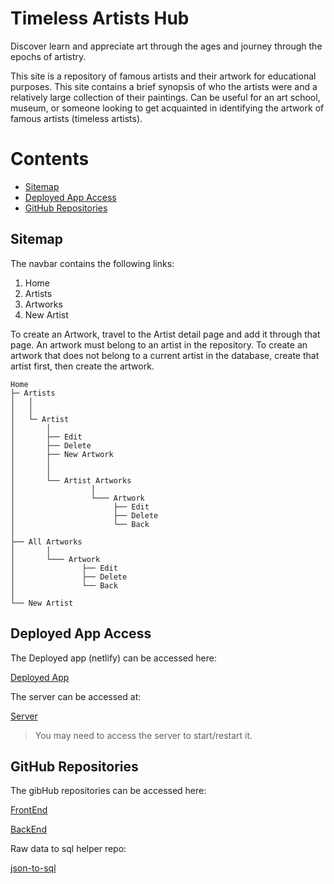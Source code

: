 
# Timeless Artists Hub
Discover learn and appreciate art through the ages and journey through the epochs of artistry.

This site is a repository of famous artists and their artwork for educational purposes. This site contains a brief synopsis of who the artists were and a relatively large collection of their paintings. Can be useful for an art school, museum, or someone looking to get acquainted in identifying the artwork of famous artists (timeless artists). 

Contents
========
 - [Sitemap](#sitemap)
 - [Deployed App Access](#deployed-app-access)
 - [GitHub Repositories](#github-repositories)


## Sitemap 

The navbar contains the following links:
 1. Home 
 1. Artists
 1. Artworks
 1. New Artist

 To create an Artwork, travel to the Artist detail page and add it through that page. An artwork must belong to an artist in the repository. To create an artwork that does not belong to a current artist in the database, create that artist first, then create the artwork.

```shell
Home
├─ Artists
│   │
│   │
│   └─ Artist
│       │
│       ├── Edit
│       ├── Delete
│       ├── New Artwork         
│       │    
│       │   
│       └── Artist Artworks
│                 │
│                 └─── Artwork 
│                      ├── Edit
│                      ├── Delete    
│                      └── Back       
│  
├── All Artworks
│       │
│       └─── Artwork 
│               ├── Edit
│               ├── Delete    
│               └── Back
│
└── New Artist  
```

## Deployed App Access

The Deployed app (netlify) can be accessed here: 

[Deployed App](https://main--gregarious-cocada-8a62fe.netlify.app/)

The server can be accessed at:

[Server](https://timeless-artists-hub-server.onrender.com/)
> You may need to access the server to start/restart it.

## GitHub Repositories

The gibHub repositories can be accessed here:

[FrontEnd](https://github.com/jorammercado/timeless-artists-hub-app)

[BackEnd](https://github.com/jorammercado/timeless-artists-hub-server)

Raw data to sql helper repo:

[json-to-sql](https://github.com/jorammercado/timeless-artists-hub-sql-init)
